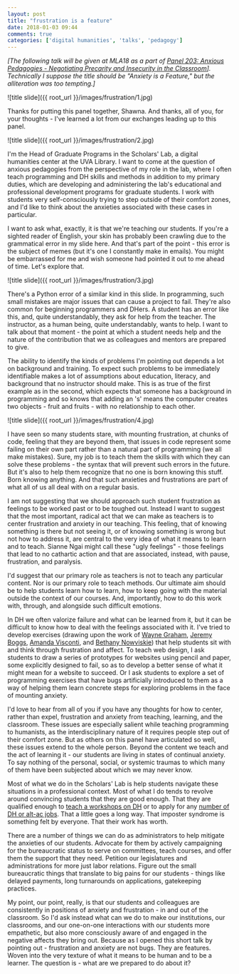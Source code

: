 ```yaml
---
layout: post
title: "frustration is a feature"
date: 2018-01-03 09:44
comments: true
categories: ['digital humanities', 'talks', 'pedagogy']
---
```

*[The following talk will be given at MLA18 as a part of [Panel 203: Anxious Pedagogies - Negotiating Precarity and Insecurity in the Classroom](https://mla.confex.com/mla/2018/meetingapp.cgi/Session/1212)]. Technically I suppose the title should be "Anxiety is a Feature," but the alliteration was too tempting.]*

![title slide]({{ root_url }}/images/frustration/1.jpg)

Thanks for putting this panel together, Shawna. And thanks, all of you, for your thoughts - I've learned a lot from our exchanges leading up to this panel.

![title slide]({{ root_url }}/images/frustration/2.jpg)

I'm the Head of Graduate Programs in the Scholars' Lab, a digital humanities center at the UVA Library. I want to come at the question of anxious pedagogies from the perspective of my role in the lab, where I often teach programming and DH skills and methods in addition to my primary duties, which are developing and administering the lab's educational and professional development programs for graduate students. I work with students very self-consciously trying to step outside of their comfort zones, and I'd like to think about the anxieties associated with these cases in particular.

I want to ask what, exactly, it is that we're teaching our students. If you're a sighted reader of English, your skin has probably been crawling due to the grammatical error in my slide here. And that's part of the point - this error is the subject of memes (but it's one I constantly make in emails). You might be embarrassed for me and wish someone had pointed it out to me ahead of time. Let's explore that.

![title slide]({{ root_url }}/images/frustration/3.jpg)

There's a Python error of a similar kind in this slide. In programming, such small mistakes are major issues that can cause a project to fail. They're also common for beginning programmers and DHers. A student has an error like this, and, quite understandably, they ask for help from the teacher. The instructor, as a human being, quite understandably, wants to help. I want to talk about that moment - the point at which a student needs help and the nature of the contribution that we as colleagues and mentors are prepared to give.

The ability to identify the kinds of problems I'm pointing out depends a lot on background and training. To expect such problems to be immediately identifiable makes a lot of assumptions about education, literacy, and background that no instructor should make. This is as true of the first example as in the second, which expects that someone has a background in programming and so knows that adding an 's' means the computer creates two objects - fruit and fruits - with no relationship to each other.

![title slide]({{ root_url }}/images/frustration/4.jpg)

I have seen so many students stare, with mounting frustration, at chunks of code, feeling that they are beyond them, that issues in code represent some failing on their own part rather than a natural part of programming (we all make mistakes). Sure, my job is to teach them the skills with which they can solve these problems - the syntax that will prevent such errors in the future. But it's also to help them recognize that no one is born knowing this stuff. Born knowing anything. And that such anxieties and frustrations are part of what all of us all deal with on a regular basis.

I am not suggesting that we should approach such student frustration as feelings to be worked past or to be toughed out. Instead I want to suggest that the most important, radical act that we can make as teachers is to center frustration and anxiety in our teaching. This feeling, that of knowing something is there but not seeing it, or of knowing something is wrong but not how to address it, are central to the very idea of what it means to learn and to teach. Sianne Ngai might call these "ugly feelings" - those feelings that lead to no cathartic action and that are associated, instead, with pause, frustration, and paralysis.

I'd suggest that our primary role as teachers is not to teach any particular content. Nor is our primary role to teach methods. Our ultimate aim should be to help students learn how to learn, how to keep going with the material outside the context of our courses. And, importantly, how to do this work with, through, and alongside such difficult emotions.

In DH we often valorize failure and what can be learned from it, but it can be difficult to know how to deal with the feelings associated with it. I've tried to develop exercises (drawing upon the work of [Wayne Graham](waynegraham.github.io), [Jeremy Boggs](http://jeremyboggs.net/), [Amanda Visconti](http://literaturegeek.com/), and [Bethany Nowviskie](http://nowviskie.org/)) that help students sit with and think through frustration and affect. To teach web design, I ask students to draw a series of prototypes for websites using pencil and paper, some explicitly designed to fail, so as to develop a better sense of what it might mean for a website to succeed. Or I ask students to explore a set of programming exercises that have bugs artificially introduced to them as a way of helping them learn concrete steps for exploring problems in the face of mounting anxiety.  

I'd love to hear from all of you if you have any thoughts for how to center, rather than expel, frustration and anxiety from teaching, learning, and the classroom. These issues are especially salient while teaching programming to humanists, as the interdisciplinary nature of it requires people step out of their comfort zone. But as others on this panel have articulated so well, these issues extend to the whole person. Beyond the content we teach and the act of learning it - our students are living in states of continual anxiety. To say nothing of the personal, social, or systemic traumas to which many of them have been subjected about which we may never know.

Most of what we do in the Scholars' Lab is help students navigate these situations in a professional context. Most of what I do tends to revolve around convincing students that they are good enough. That they are qualified enough to [teach a workshops on DH](http://scholarslab.org/visiting-workshops-at-washington-and-lee-university/) or to apply for any [number of DH or alt-ac jobs](http://scholarslab.org/professional-development/).  That a little goes a long way. That imposter syndrome is something felt by everyone. That their work has worth.

There are a number of things we can do as administrators to help mitigate the anxieties of our students. Advocate for them by actively campaigning for the bureaucratic status to serve on committees, teach courses, and offer them the support that they need. Petition our legislatures and administrations for more just labor relations. Figure out the small bureaucratic things that translate to big pains for our students - things like delayed payments, long turnarounds on applications, gatekeeping practices.

My point, our point, really, is that our students and colleagues are consistently in positions of anxiety and frustration - in and out of the classroom. So I'd ask instead what can we do to make our institutions, our classrooms, and our one-on-one interactions with our students more empathetic, but also more consciously aware of and engaged in the negative affects they bring out. Because as I opened this short talk by pointing out - frustration and anxiety are not bugs. They are features. Woven into the very texture of what it means to be human and to be a learner. The question is - what are we prepared to do about it?
